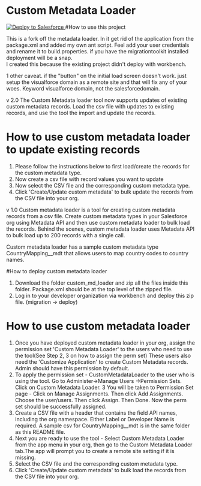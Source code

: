 # Custom Metadata Loader

<a href="https://githubsfdeploy.herokuapp.com">
   <img alt="Deploy to Salesforce" 
		 src="https://raw.githubusercontent.com/afawcett/githubsfdeploy/master/deploy.png">
</a>
#How to use this project

This is a fork off the metadata loader.  In it get rid of the application from the package.xml and added my own ant script.  Feel add your user credentials and rename it to build.properties.  if you have the migrationtoolkit installed deployment will be a snap.  
I created this because the existing project didn't deploy with workbench.

1 other caveat. if the "button" on the initial load screen doesn't work.  just setup the visualforce domain as a remote site and that will fix any of your woes.  Keyword visualforce domain, not the salesforcedomain.



v 2.0
The Custom Metadata loader tool now supports updates of existing custom metadata records. Load the csv file with updates to existing records, and use the tool the import and update the records.
# How to use custom metadata loader to update existing records

1. Please follow the instructions below to first load/create the records for the custom metadata type.
2. Now create a csv file with record values you want to update
2. Now select the CSV file and the corresponding custom metadata type.
5. Click 'Create/Update custom metadata' to bulk update the records from the CSV file into your org.


v 1.0
Custom metadata loader is a tool for creating custom metadata records from a csv file. Create custom metadata types in your Salesforce org using Metadata API and then use custom metadata loader to bulk load the records. Behind the scenes, custom metadata loader uses Metadata API to bulk load up to 200 records with a single call. 

Custom metadata loader has a sample custom metadata type CountryMapping__mdt that allows users to map country codes to country names. 

#How to deploy custom metadata loader
1. Download the folder custom_md_loader and zip all the files inside this folder. Package.xml should be at the top level of the zipped file. 
2. Log in to your developer organization via workbench and deploy this zip file. (migration -> deploy)

# How to use custom metadata loader

1. Once you have deployed custom metadata loader in your org, assign the permission set 'Custom Metadata Loader' to the users who need to use the tool(See Step 2, 3 on how to assign the perm set)
   These users also need the 'Customize Application' to create Custom Metadata records. Admin should have this permission by default. 
2. To apply the permission set - CustomMetadataLoader to the user who is using the tool. Go to Administer->Manage Users ->Permission Sets. Click on Custom Metadata Loader. 
3  You will be taken to Permission Set page - Click on Manage Assignments. Then click Add Assignments. Choose the user/users. Then click Assign. Then Done. Now the perm set should be successfully assigned.
4. Create a CSV file with a header that contains the field API names, including the org namespace. Either Label or Developer Name is required. A sample csv for CountryMapping__mdt is in the same folder as this README file. 
5. Next you are ready to use the tool - Select Custom Metadata Loader from the app menu in your org, then go to the Custom Metadata Loader tab.The app will prompt you to create a remote site setting if it is missing. 
6. Select the CSV file and the corresponding custom metadata type.
7. Click 'Create/Update custom metadata' to bulk load the records from the CSV file into your org.
